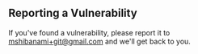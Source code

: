 ## Reporting a Vulnerability

If you've found a vulnerability, please report it to mshibanami+git@gmail.com and we'll get back to you.
